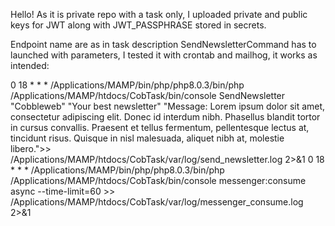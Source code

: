 Hello!
As it is private repo with a task only, I uploaded private and public keys for JWT along with JWT_PASSPHRASE stored in secrets.

Endpoint name are as in task description
SendNewsletterCommand has to launched with parameters, I tested it with crontab and mailhog, it works as intended:


0 18 * * * /Applications/MAMP/bin/php/php8.0.3/bin/php /Applications/MAMP/htdocs/CobTask/bin/console SendNewsletter "Cobbleweb" "Your best newsletter" "Message: Lorem ipsum dolor sit amet, consectetur adipiscing elit. Donec id interdum nibh. Phasellus blandit tortor in cursus convallis. Praesent et tellus fermentum, pellentesque lectus at, tincidunt risus. Quisque in nisl malesuada, aliquet nibh at, molestie libero.">> /Applications/MAMP/htdocs/CobTask/var/log/send_newsletter.log 2>&1
0 18 * * * /Applications/MAMP/bin/php/php8.0.3/bin/php /Applications/MAMP/htdocs/CobTask/bin/console messenger:consume async --time-limit=60 >> /Applications/MAMP/htdocs/CobTask/var/log/messenger_consume.log 2>&1




























































